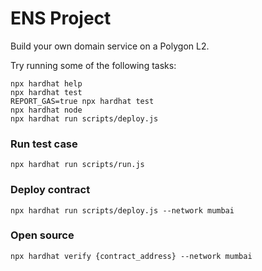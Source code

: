 # ENS Project

Build your own domain service on a Polygon L2.

Try running some of the following tasks:

```shell
npx hardhat help
npx hardhat test
REPORT_GAS=true npx hardhat test
npx hardhat node
npx hardhat run scripts/deploy.js
```

### Run test case
```shell
npx hardhat run scripts/run.js
```

### Deploy contract
```shell
npx hardhat run scripts/deploy.js --network mumbai
```

### Open source
```shell
npx hardhat verify {contract_address} --network mumbai
```
